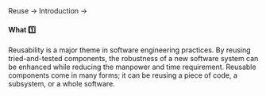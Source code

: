 <link rel="stylesheet" href="{{baseUrl}}/css/textbook.css">

<div class="website-content">

<div id="path">Reuse &rarr; Introduction &rarr;</div>

<div id="title">

#### What :one:

</div>

<div id="body">

Reusability is a major theme in software engineering practices. By reusing tried-and-tested components, the robustness of a new software system can be enhanced while reducing the manpower and time requirement. Reusable components come in many forms; it can be reusing a piece of code, a subsystem, or a whole software.

</div>

<div id="extras">
</div>

</div>
